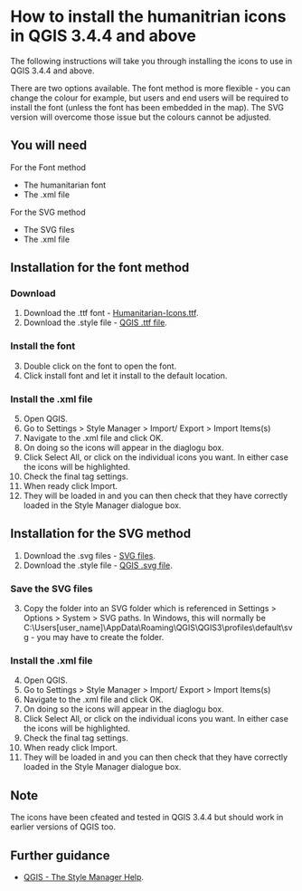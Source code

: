 # How to install the humanitrian icons in QGIS 3.4.4 and above
The following instructions will take you through installing the icons to use in QGIS 3.4.4 and above.

There are two options available. The font method is more flexible - you can change the colour for example, but users and end users will be required to install the font (unless the font has been embedded in the map). The SVG version will overcome those issue but the colours cannot be adjusted.

## You will need
For the Font method
* The humanitarian font
* The .xml file

For the SVG method
* The SVG files
* The .xml file

## Installation for the font method
### Download
1. Download the .ttf font - [Humanitarian-Icons.ttf](https://github.com/mapaction/ocha-humanitarian-icons-for-gis/raw/humanitarian-icons-v2/humanitarian-icons-v2-1-font/Humanitarian-Icons.ttf).
2. Download the .style file - [QGIS .ttf file](https://github.com/mapaction/ocha-humanitarian-icons-for-gis/raw/humanitarian-icons-v2/humanitarian-icons-v2-1-qgis/humanitarian-icons-v2-1-qgis-ttf.xml).

### Install the font
3. Double click on the font to open the font.
4. Click install font and let it install to the default location.

### Install the .xml file
5. Open QGIS.
6. Go to Settings > Style Manager > Import/ Export > Import Items(s)
7. Navigate to the .xml file and click OK. 
8. On doing so the icons will appear in the diaglogu box.
9. Click Select All, or click on the individual icons you want. In either case the icons will be highlighted.
10. Check the final tag settings.
11. When ready click Import.
12. They will be loaded in and you can then check that they have correctly loaded in the Style Manager dialogue box.


## Installation for the SVG method
1. Download the .svg files - [SVG files](https://github.com/mapaction/ocha-humanitarian-icons-for-gis/raw/humanitarian-icons-v2/humanitarian-icons-v2-1-svg/humanitarian-icons-v2-1-svg.zip).
2. Download the .style file - [QGIS .svg file](https://github.com/mapaction/ocha-humanitarian-icons-for-gis/raw/humanitarian-icons-v2/humanitarian-icons-v2-1-qgis/humanitarian-icons-v2-1-qgis-svg.xml).

### Save the SVG files
3. Copy the folder into an SVG folder which is referenced in Settings > Options > System > SVG paths. In Windows, this will normally be C:\Users\[user_name]\AppData\Roaming\QGIS\QGIS3\profiles\default\svg - you may have to create the folder.

### Install the .xml file
4. Open QGIS.
5. Go to Settings > Style Manager > Import/ Export > Import Items(s)
6. Navigate to the .xml file and click OK. 
7. On doing so the icons will appear in the diaglogu box.
8. Click Select All, or click on the individual icons you want. In either case the icons will be highlighted.
9. Check the final tag settings.
10. When ready click Import.
11. They will be loaded in and you can then check that they have correctly loaded in the Style Manager dialogue box.

## Note
The icons have been cfeated and tested in QGIS 3.4.4 but should work in earlier versions of QGIS too.

## Further guidance
* [QGIS - The Style Manager Help](https://docs.qgis.org/3.4/en/docs/user_manual/working_with_vector/style_library.html#the-style-manager).
